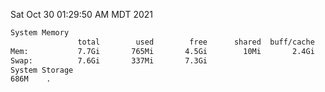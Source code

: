 Sat Oct 30 01:29:50 AM MDT 2021
```bash
System Memory
               total        used        free      shared  buff/cache   available
Mem:           7.7Gi       765Mi       4.5Gi        10Mi       2.4Gi       6.6Gi
Swap:          7.6Gi       337Mi       7.3Gi
System Storage
686M	.
```
